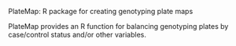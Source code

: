 PlateMap: R package for creating genotyping plate maps

PlateMap provides an R function for balancing genotyping plates by case/control status and/or other variables.
